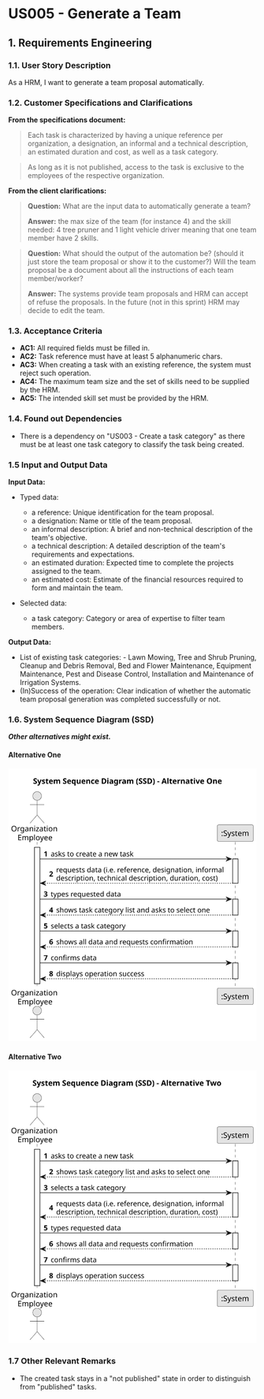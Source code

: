 # US005 - Generate a Team


## 1. Requirements Engineering

### 1.1. User Story Description

As a HRM, I want to generate a team proposal automatically.

### 1.2. Customer Specifications and Clarifications 

**From the specifications document:**

>	Each task is characterized by having a unique reference per organization, a designation, an informal and a technical description, an estimated duration and cost, as well as a task category. 

>	As long as it is not published, access to the task is exclusive to the employees of the respective organization. 

**From the client clarifications:**

> **Question:** What are the input data to automatically generate a team?
>
> **Answer:** the max size of the team (for instance 4)
and the skill needed: 4 tree pruner and 1 light vehicle driver
meaning that one team member have 2 skills.

> **Question:** What should the output of the automation be? (should it just store the team proposal or show it to the customer?)  Will the team proposal be a document about all the instructions of each team member/worker?
>
> **Answer:** The systems provide team proposals and HRM can accept of refuse the proposals. In the future (not in this sprint) HRM may decide to edit the team.

### 1.3. Acceptance Criteria

* **AC1:**  All required fields must be filled in.
* **AC2:**  Task reference must have at least 5 alphanumeric chars.
* **AC3:**  When creating a task with an existing reference, the system must reject
  such operation.
* **AC4:**  The maximum team size and the set of skills need to be supplied by
  the HRM.
* **AC5:**  The intended skill set must be provided by the HRM.



### 1.4. Found out Dependencies

* There is a dependency on "US003 - Create a task category" as there must be at least one task category to classify the task being created.

### 1.5 Input and Output Data

**Input Data:**

* Typed data:
    * a reference: Unique identification for the team proposal.
    * a designation: Name or title of the team proposal.
    * an informal description:  A brief and non-technical description of the team's objective.
    * a technical description: A detailed description of the team's requirements and expectations.
    * an estimated duration: Expected time to complete the projects assigned to the team.
    * an estimated cost: Estimate of the financial resources required to form and maintain the team.
	
* Selected data:
    * a task category: Category or area of expertise to filter team members.

**Output Data:**

* List of existing task categories: - Lawn Mowing, Tree and Shrub Pruning, Cleanup and Debris Removal, Bed and Flower Maintenance, Equipment Maintenance, Pest and Disease Control, Installation and Maintenance of Irrigation Systems.
* (In)Success of the operation:  Clear indication of whether the automatic team proposal generation was completed successfully or not.

### 1.6. System Sequence Diagram (SSD)

**_Other alternatives might exist._**

#### Alternative One

![System Sequence Diagram - Alternative One](svg/us006-system-sequence-diagram-alternative-one.svg)

#### Alternative Two

![System Sequence Diagram - Alternative Two](svg/us006-system-sequence-diagram-alternative-two.svg)

### 1.7 Other Relevant Remarks

* The created task stays in a "not published" state in order to distinguish from "published" tasks.
